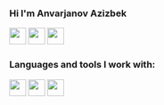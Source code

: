 ### Hi I'm Anvarjanov Azizbek
<a href="https://www.instagram.com/azzbek_anvarjanov/"><img src="https://www.pngkey.com/png/full/285-2850733_instagram-logo-instagram-icon-small-png.png" width="30px" /></a>
<a href="https://t.me/Dev_Coder_7"><img src="https://pngimg.com/uploads/telegram/telegram_PNG34.png" width="30px" /></a>
<a href="https://www.linkedin.com/in/azizbek-anvarjanov-106847233/"><img src="https://cdn-icons-png.flaticon.com/512/174/174857.png" width="30px" /></a>

###  Languages and tools I work with:
<code><img src="https://brandslogos.com/wp-content/uploads/thumbs/html5-logo-vector.svg" width="30px" /></code>
<code><img src="https://i.pinimg.com/originals/eb/7e/20/eb7e20e646f5b7ec9ed4f8f78a5dee8f.png" width="30px" /></code>
<code><img src="https://www.pngfind.com/pngs/m/452-4521456_scss-logo-hd-png-download.png" width="30px" /></code>


